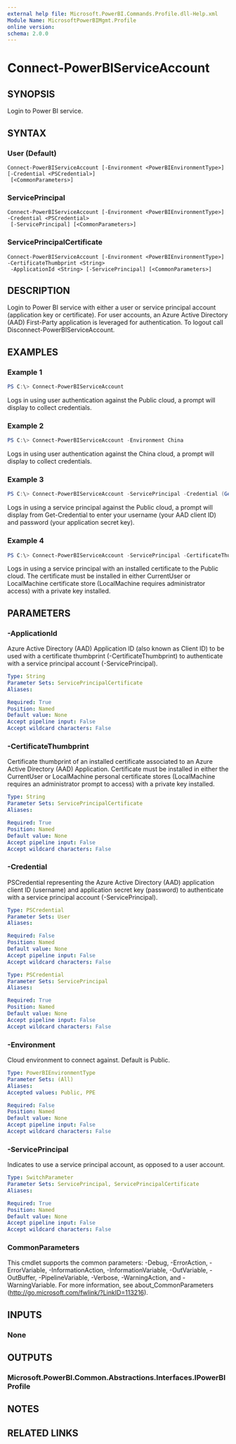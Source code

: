 ```yaml
---
external help file: Microsoft.PowerBI.Commands.Profile.dll-Help.xml
Module Name: MicrosoftPowerBIMgmt.Profile
online version:
schema: 2.0.0
---
```


# Connect-PowerBIServiceAccount

## SYNOPSIS
Login to Power BI service.

## SYNTAX

### User (Default)
```
Connect-PowerBIServiceAccount [-Environment <PowerBIEnvironmentType>] [-Credential <PSCredential>]
 [<CommonParameters>]
```

### ServicePrincipal
```
Connect-PowerBIServiceAccount [-Environment <PowerBIEnvironmentType>] -Credential <PSCredential>
 [-ServicePrincipal] [<CommonParameters>]
```

### ServicePrincipalCertificate
```
Connect-PowerBIServiceAccount [-Environment <PowerBIEnvironmentType>] -CertificateThumbprint <String>
 -ApplicationId <String> [-ServicePrincipal] [<CommonParameters>]
```

## DESCRIPTION
Login to Power BI service with either a user or service principal account (application key or certificate).
For user accounts, an Azure Active Directory (AAD) First-Party application is leveraged for authentication.
To logout call Disconnect-PowerBIServiceAccount.

## EXAMPLES

### Example 1
```powershell
PS C:\> Connect-PowerBIServiceAccount
```

Logs in using user authentication against the Public cloud, a prompt will display to collect credentials.

### Example 2
```powershell
PS C:\> Connect-PowerBIServiceAccount -Environment China
```

Logs in using user authentication against the China cloud, a prompt will display to collect credentials.

### Example 3
```powershell
PS C:\> Connect-PowerBIServiceAccount -ServicePrincipal -Credential (Get-Credential)
```

Logs in using a service principal against the Public cloud, a prompt will display from Get-Credential to enter your username (your AAD client ID) and password (your application secret key).

### Example 4
```powershell
PS C:\> Connect-PowerBIServiceAccount -ServicePrincipal -CertificateThumbprint 38DA4BED389A014E69A6E6D8AE56761E85F0DFA4 -ApplicationId b5fde143-722c-4e8d-8113-5b33a9291468
```

Logs in using a service principal with an installed certificate to the Public cloud. 
The certificate must be installed in either CurrentUser or LocalMachine certificate store (LocalMachine requires administrator access) with a private key installed.

## PARAMETERS

### -ApplicationId
Azure Active Directory (AAD) Application ID (also known as Client ID) to be used with a certificate thumbprint (-CertificateThumbprint) to authenticate with a service principal account (-ServicePrincipal).

```yaml
Type: String
Parameter Sets: ServicePrincipalCertificate
Aliases:

Required: True
Position: Named
Default value: None
Accept pipeline input: False
Accept wildcard characters: False
```

### -CertificateThumbprint
Certificate thumbprint of an installed certificate associated to an Azure Active Directory (AAD) Application.
Certificate must be installed in either the CurrentUser or LocalMachine personal certificate stores (LocalMachine requires an administrator prompt to access) with a private key installed.

```yaml
Type: String
Parameter Sets: ServicePrincipalCertificate
Aliases:

Required: True
Position: Named
Default value: None
Accept pipeline input: False
Accept wildcard characters: False
```

### -Credential
PSCredential representing the Azure Active Directory (AAD) application client ID (username) and application secret key (password) to authenticate with a service principal account (-ServicePrincipal).

```yaml
Type: PSCredential
Parameter Sets: User
Aliases:

Required: False
Position: Named
Default value: None
Accept pipeline input: False
Accept wildcard characters: False
```

```yaml
Type: PSCredential
Parameter Sets: ServicePrincipal
Aliases:

Required: True
Position: Named
Default value: None
Accept pipeline input: False
Accept wildcard characters: False
```

### -Environment
Cloud environment to connect against. Default is Public.

```yaml
Type: PowerBIEnvironmentType
Parameter Sets: (All)
Aliases:
Accepted values: Public, PPE

Required: False
Position: Named
Default value: None
Accept pipeline input: False
Accept wildcard characters: False
```

### -ServicePrincipal
Indicates to use a service principal account, as opposed to a user account.

```yaml
Type: SwitchParameter
Parameter Sets: ServicePrincipal, ServicePrincipalCertificate
Aliases:

Required: True
Position: Named
Default value: None
Accept pipeline input: False
Accept wildcard characters: False
```

### CommonParameters
This cmdlet supports the common parameters: -Debug, -ErrorAction, -ErrorVariable, -InformationAction, -InformationVariable, -OutVariable, -OutBuffer, -PipelineVariable, -Verbose, -WarningAction, and -WarningVariable. For more information, see about_CommonParameters (http://go.microsoft.com/fwlink/?LinkID=113216).

## INPUTS

### None

## OUTPUTS

### Microsoft.PowerBI.Common.Abstractions.Interfaces.IPowerBIProfile

## NOTES

## RELATED LINKS
